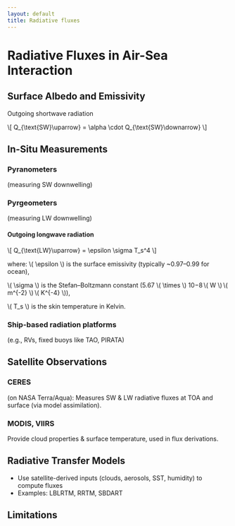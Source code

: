 ```yaml
---
layout: default
title: Radiative fluxes
---
```


<h1> Radiative Fluxes in Air-Sea Interaction </h1>

<h2>Surface Albedo and Emissivity</h2>

Outgoing shortwave radiation

\\[ Q_{\text{SW}\uparrow} = \alpha \cdot Q_{\text{SW}\downarrow} \\]



<h2>In-Situ Measurements</h2>

<h3>Pyranometers</h3>

(measuring SW downwelling)

<h3>Pyrgeometers</h3>

(measuring LW downwelling)

<h4>Outgoing longwave radiation</h4>

\\[ Q_{\text{LW}\uparrow} = \epsilon \sigma T_s^4 \\]

where:
\\( \epsilon \\) is the surface emissivity (typically ~0.97–0.99 for ocean),

\\( \sigma \\) is the Stefan–Boltzmann constant (5.67 \\( \times \\) 10−8 \\( W \\) \\( m^{-2} \\) \\( K^{-4} \\)),

\\( T_s \\)​ is the skin temperature in Kelvin.

<h3>Ship-based radiation platforms</h3>

(e.g., RVs, fixed buoys like TAO, PIRATA)

<h2>Satellite Observations</h2>

<h3>CERES</h3>

(on NASA Terra/Aqua): Measures SW & LW radiative fluxes at TOA and surface (via model assimilation).

<h3>MODIS, VIIRS</h3>

Provide cloud properties & surface temperature, used in flux derivations.

<h2>Radiative Transfer Models</h2>

- Use satellite-derived inputs (clouds, aerosols, SST, humidity) to compute fluxes
- Examples: LBLRTM, RRTM, SBDART

<h2>Limitations</h2>

